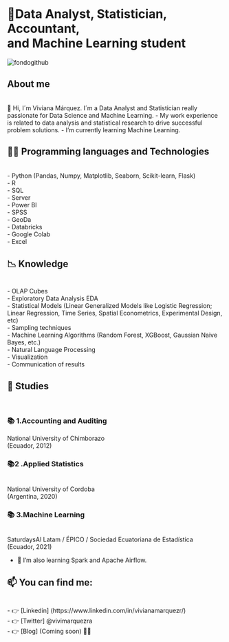  <h1>🚀Data Analyst, Statistician, Accountant, <br> and Machine Learning student</h1> 

![fondogithub](https://user-images.githubusercontent.com/62452521/136712541-7356f08a-1254-494c-b897-edbb38524398.jpg)

<h2> About me  </h2> <br>
👋 Hi, I´m Viviana Márquez. I´m a Data Analyst and Statistician really passionate for Data Science and Machine Learning. 
- My work experience is related to data analysis and statistical research to drive successful problem solutions. 
- I’m currently learning Machine Learning.
  
<h2>👩‍💻 Programming languages and Technologies</h2> <br>
- Python (Pandas, Numpy, Matplotlib, Seaborn, Scikit-learn, Flask) <br>
- R <br>
- SQL <br>
- Server <br>
- Power BI <br>
- SPSS <br>
- GeoDa <br>
- Databricks <br>
- Google Colab <br>
- Excel <br>

<h2>📉 Knowledge</h2> <br>
- OLAP Cubes <br>
- Exploratory Data Analysis EDA <br>
- Statistical Models (Linear Generalized Models like Logistic Regression; Linear Regression, Time Series, Spatial Econometrics, Experimental Design, etc) <br>
- Sampling techniques <br>
- Machine Learning Algorithms (Random Forest, XGBoost, Gaussian Naive Bayes, etc.) <br>
- Natural Language Processing <br>
- Visualization <br>
- Communication of results <br>
<h2>🌱 Studies </h2> <br> 
<h3> 📚 1.Accounting and Auditing </h3>
National University of Chimborazo  <br>
(Ecuador, 2012) 
<br>
<h3> 📚2 .Applied Statistics</h3>  <br>
National University of Cordoba  <br>
(Argentina, 2020) 

<h3> 📚 3.Machine Learning</h3>  <br>
SaturdaysAI Latam / ÉPICO / Sociedad Ecuatoriana de Estadística  <br>
(Ecuador, 2021)
 
 - 🌱 I’m also learning Spark and Apache Airflow.

<h2> 📫 You can find me:</h2> <br>
- 👉 [Linkedin] (https://www.linkedin.com/in/vivianamarquezr/) <br>
- 👉 [Twitter]   @vivimarquezra  <br>
- 👉 [Blog] (Coming soon) 👷‍♀️  <br>

<!--
**viviblue2020/viviblue2020** is a ✨ _special_ ✨ repository because its `README.md` (this file) appears on your GitHub profile.


Here are some ideas to get you started:

- 🔭 I’m currently working on ...
- 🌱 I’m currently learning ...
- 👯 I’m looking to collaborate on ...
- 🤔 I’m looking for help with ...
- 💬 Ask me about ...
 How to reach me: ...
- 😄 Pronouns: ...
- ⚡ Fun fact: ...
-->
